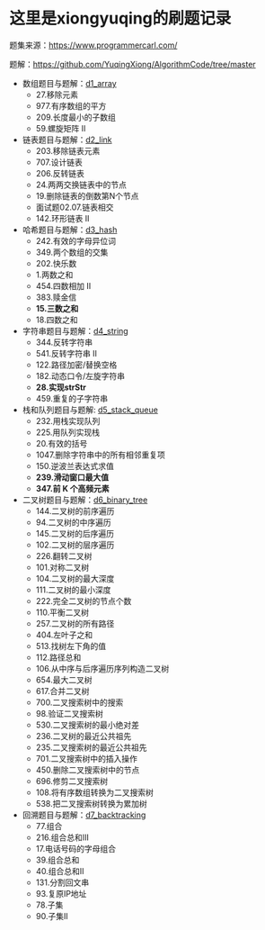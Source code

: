 # 这里是xiongyuqing的刷题记录

题集来源：https://www.programmercarl.com/

题解：https://github.com/YuqingXiong/AlgorithmCode/tree/master

- 数组题目与题解：[d1_array](https://github.com/YuqingXiong/AlgorithmCode/tree/master/d1_array.md)
  - 27.移除元素
  - 977.有序数组的平方
  - 209.长度最小的子数组
  - 59.螺旋矩阵 II
- 链表题目与题解：[d2_link](https://github.com/YuqingXiong/AlgorithmCode/tree/master/d2_link.md)
  - 203.移除链表元素
  - 707.设计链表
  - 206.反转链表
  - 24.两两交换链表中的节点
  - 19.删除链表的倒数第N个节点
  - 面试题02.07.链表相交
  - 142.环形链表  II
- 哈希题目与题解：[d3_hash](https://github.com/YuqingXiong/AlgorithmCode/tree/master/d3_hash.md)
  - 242.有效的字母异位词
  - 349.两个数组的交集
  - 202.快乐数
  - 1.两数之和
  - 454.四数相加 II
  - 383.赎金信
  - **15.三数之和**
  - 18.四数之和
- 字符串题目与题解：[d4_string](https://github.com/YuqingXiong/AlgorithmCode/tree/master/d4_string.md)
  - 344.反转字符串
  - 541.反转字符串 II
  - 122.路径加密/替换空格
  - 182.动态口令/左旋字符串
  - **28.实现strStr**
  - 459.重复的子字符串
- 栈和队列题目与题解: [d5_stack_queue](https://github.com/YuqingXiong/AlgorithmCode/tree/master/d5_stack_queue.md)
  - 232.用栈实现队列
  - 225.用队列实现栈
  - 20.有效的括号
  - 1047.删除字符串中的所有相邻重复项
  - 150.逆波兰表达式求值
  - **239.滑动窗口最大值**
  - **347.前 K 个高频元素**
- 二叉树题目与题解：[d6_binary_tree](https://github.com/YuqingXiong/AlgorithmCode/tree/master/d6_binary_tree.md)
  - 144.二叉树的前序遍历
  - 94.二叉树的中序遍历
  - 145.二叉树的后序遍历
  - 102.二叉树的层序遍历
  - 226.翻转二叉树
  - 101.对称二叉树
  - 104.二叉树的最大深度
  - 111.二叉树的最小深度
  - 222.完全二叉树的节点个数
  - 110.平衡二叉树
  - 257.二叉树的所有路径
  - 404.左叶子之和
  - 513.找树左下角的值
  - 112.路径总和
  - 106.从中序与后序遍历序列构造二叉树
  - 654.最大二叉树
  - 617.合并二叉树
  - 700.二叉搜索树中的搜索
  - 98.验证二叉搜索树
  - 530.二叉搜索树的最小绝对差
  - 236.二叉树的最近公共祖先
  - 235.二叉搜索树的最近公共祖先
  - 701.二叉搜索树中的插入操作
  - 450.删除二叉搜索树中的节点
  - 696.修剪二叉搜索树
  - 108.将有序数组转换为二叉搜索树
  - 538.把二叉搜索树转换为累加树
- 回溯题目与题解：[d7_backtracking](https://github.com/YuqingXiong/AlgorithmCode/tree/master/d7_backtracking.md)
  - 77.组合
  - 216.组合总和III
  - 17.电话号码的字母组合
  - 39.组合总和
  - 40.组合总和II
  - 131.分割回文串
  - 93.复原IP地址
  - 78.子集
  - 90.子集II